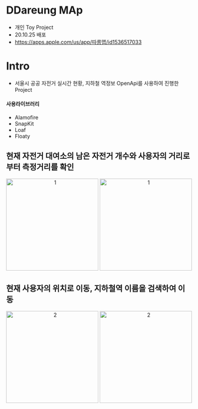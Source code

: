 # DDareung MAp
- 개인 Toy Project
- 20.10.25 배포
- <https://apps.apple.com/us/app/따릉맵/id1536517033>

# Intro 
- 서울시 공공 자전거 실시간 현황, 지하철 역정보 OpenApi를 사용하여 진행한 Project

#### 사용라이브러리
- Alamofire
- SnapKit
- Loaf
- Floaty

## 현재 자전거 대여소의 남은 자전거 개수와 사용자의 거리로부터 측정거리를 확인
<p align="center">
<img width="250" alt="1" src="https://user-images.githubusercontent.com/63357508/96608751-b7ee3180-1334-11eb-9f9e-ffa9b131ecce.gif">
<img width="250" alt="1" src="https://user-images.githubusercontent.com/63357508/96609200-39de5a80-1335-11eb-8f43-3d177c64e6b4.gif">
</p>

## 현재 사용자의 위치로 이동, 지하철역 이름을 검색하여 이동
<p align="center">
<img width="250" alt="2" src="https://user-images.githubusercontent.com/63357508/96608762-bc1a4f00-1334-11eb-9dee-cdf1c4fe1f0e.gif">
<img width="250" alt="2" src="https://user-images.githubusercontent.com/63357508/96609633-afe2c180-1335-11eb-9666-989253014c9e.gif">  
</p>




  
